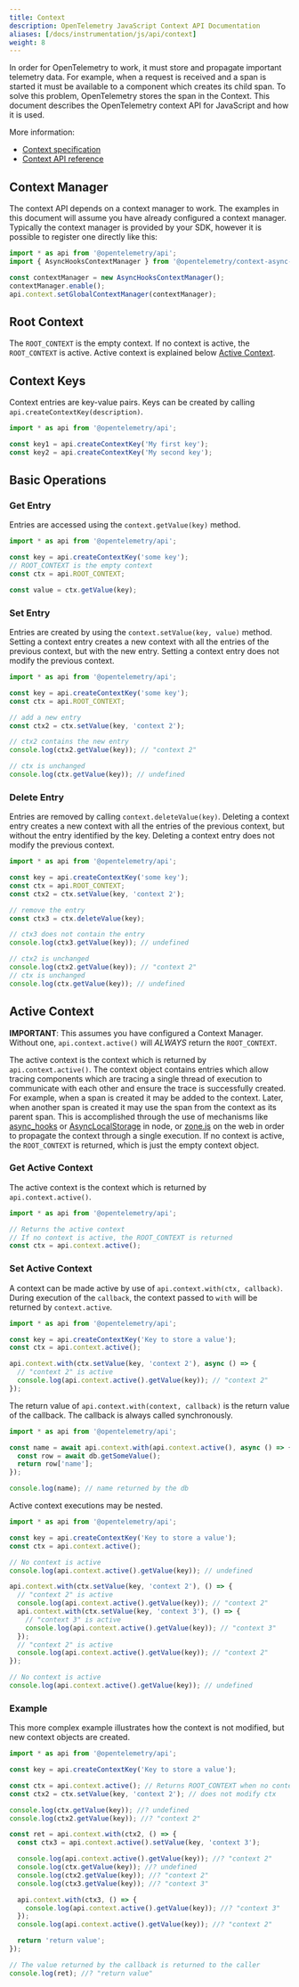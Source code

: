 ```yaml
---
title: Context
description: OpenTelemetry JavaScript Context API Documentation
aliases: [/docs/instrumentation/js/api/context]
weight: 8
---
```


In order for OpenTelemetry to work, it must store and propagate important
telemetry data. For example, when a request is received and a span is started it
must be available to a component which creates its child span. To solve this
problem, OpenTelemetry stores the span in the Context. This document describes
the OpenTelemetry context API for JavaScript and how it is used.

More information:

- [Context specification](/docs/reference/specification/context/)
- [Context API reference](https://open-telemetry.github.io/opentelemetry-js/classes/_opentelemetry_api.ContextAPI.html)

## Context Manager

The context API depends on a context manager to work. The examples in this
document will assume you have already configured a context manager. Typically
the context manager is provided by your SDK, however it is possible to register
one directly like this:

```typescript
import * as api from '@opentelemetry/api';
import { AsyncHooksContextManager } from '@opentelemetry/context-async-hooks';

const contextManager = new AsyncHooksContextManager();
contextManager.enable();
api.context.setGlobalContextManager(contextManager);
```

## Root Context

The `ROOT_CONTEXT` is the empty context. If no context is active, the
`ROOT_CONTEXT` is active. Active context is explained below
[Active Context](#active-context).

## Context Keys

Context entries are key-value pairs. Keys can be created by calling
`api.createContextKey(description)`.

```typescript
import * as api from '@opentelemetry/api';

const key1 = api.createContextKey('My first key');
const key2 = api.createContextKey('My second key');
```

## Basic Operations

### Get Entry

Entries are accessed using the `context.getValue(key)` method.

```typescript
import * as api from '@opentelemetry/api';

const key = api.createContextKey('some key');
// ROOT_CONTEXT is the empty context
const ctx = api.ROOT_CONTEXT;

const value = ctx.getValue(key);
```

### Set Entry

Entries are created by using the `context.setValue(key, value)` method. Setting
a context entry creates a new context with all the entries of the previous
context, but with the new entry. Setting a context entry does not modify the
previous context.

```typescript
import * as api from '@opentelemetry/api';

const key = api.createContextKey('some key');
const ctx = api.ROOT_CONTEXT;

// add a new entry
const ctx2 = ctx.setValue(key, 'context 2');

// ctx2 contains the new entry
console.log(ctx2.getValue(key)); // "context 2"

// ctx is unchanged
console.log(ctx.getValue(key)); // undefined
```

### Delete Entry

Entries are removed by calling `context.deleteValue(key)`. Deleting a context
entry creates a new context with all the entries of the previous context, but
without the entry identified by the key. Deleting a context entry does not
modify the previous context.

```typescript
import * as api from '@opentelemetry/api';

const key = api.createContextKey('some key');
const ctx = api.ROOT_CONTEXT;
const ctx2 = ctx.setValue(key, 'context 2');

// remove the entry
const ctx3 = ctx.deleteValue(key);

// ctx3 does not contain the entry
console.log(ctx3.getValue(key)); // undefined

// ctx2 is unchanged
console.log(ctx2.getValue(key)); // "context 2"
// ctx is unchanged
console.log(ctx.getValue(key)); // undefined
```

## Active Context

**IMPORTANT**: This assumes you have configured a Context Manager. Without one,
`api.context.active()` will _ALWAYS_ return the `ROOT_CONTEXT`.

The active context is the context which is returned by `api.context.active()`.
The context object contains entries which allow tracing components which are
tracing a single thread of execution to communicate with each other and ensure
the trace is successfully created. For example, when a span is created it may be
added to the context. Later, when another span is created it may use the span
from the context as its parent span. This is accomplished through the use of
mechanisms like [async_hooks](https://nodejs.org/api/async_hooks.html) or
[AsyncLocalStorage](https://nodejs.org/api/async_context.html#async_context_class_asynclocalstorage)
in node, or
[zone.js](https://github.com/angular/angular/tree/main/packages/zone.js) on the
web in order to propagate the context through a single execution. If no context
is active, the `ROOT_CONTEXT` is returned, which is just the empty context
object.

### Get Active Context

The active context is the context which is returned by `api.context.active()`.

```typescript
import * as api from '@opentelemetry/api';

// Returns the active context
// If no context is active, the ROOT_CONTEXT is returned
const ctx = api.context.active();
```

### Set Active Context

A context can be made active by use of `api.context.with(ctx, callback)`. During
execution of the `callback`, the context passed to `with` will be returned by
`context.active`.

```typescript
import * as api from '@opentelemetry/api';

const key = api.createContextKey('Key to store a value');
const ctx = api.context.active();

api.context.with(ctx.setValue(key, 'context 2'), async () => {
  // "context 2" is active
  console.log(api.context.active().getValue(key)); // "context 2"
});
```

The return value of `api.context.with(context, callback)` is the return value of
the callback. The callback is always called synchronously.

```typescript
import * as api from '@opentelemetry/api';

const name = await api.context.with(api.context.active(), async () => {
  const row = await db.getSomeValue();
  return row['name'];
});

console.log(name); // name returned by the db
```

Active context executions may be nested.

```typescript
import * as api from '@opentelemetry/api';

const key = api.createContextKey('Key to store a value');
const ctx = api.context.active();

// No context is active
console.log(api.context.active().getValue(key)); // undefined

api.context.with(ctx.setValue(key, 'context 2'), () => {
  // "context 2" is active
  console.log(api.context.active().getValue(key)); // "context 2"
  api.context.with(ctx.setValue(key, 'context 3'), () => {
    // "context 3" is active
    console.log(api.context.active().getValue(key)); // "context 3"
  });
  // "context 2" is active
  console.log(api.context.active().getValue(key)); // "context 2"
});

// No context is active
console.log(api.context.active().getValue(key)); // undefined
```

### Example

This more complex example illustrates how the context is not modified, but new
context objects are created.

```typescript
import * as api from '@opentelemetry/api';

const key = api.createContextKey('Key to store a value');

const ctx = api.context.active(); // Returns ROOT_CONTEXT when no context is active
const ctx2 = ctx.setValue(key, 'context 2'); // does not modify ctx

console.log(ctx.getValue(key)); //? undefined
console.log(ctx2.getValue(key)); //? "context 2"

const ret = api.context.with(ctx2, () => {
  const ctx3 = api.context.active().setValue(key, 'context 3');

  console.log(api.context.active().getValue(key)); //? "context 2"
  console.log(ctx.getValue(key)); //? undefined
  console.log(ctx2.getValue(key)); //? "context 2"
  console.log(ctx3.getValue(key)); //? "context 3"

  api.context.with(ctx3, () => {
    console.log(api.context.active().getValue(key)); //? "context 3"
  });
  console.log(api.context.active().getValue(key)); //? "context 2"

  return 'return value';
});

// The value returned by the callback is returned to the caller
console.log(ret); //? "return value"
```
